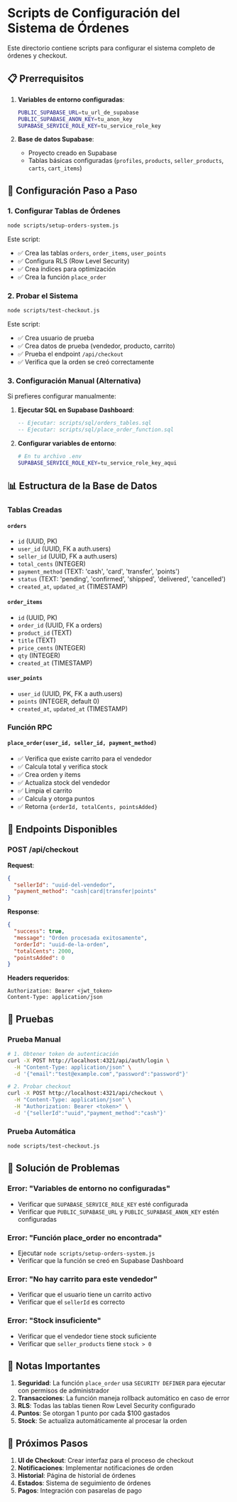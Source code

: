# Scripts de Configuración del Sistema de Órdenes

Este directorio contiene scripts para configurar el sistema completo de órdenes y checkout.

## 📋 Prerrequisitos

1. **Variables de entorno configuradas**:
   ```bash
   PUBLIC_SUPABASE_URL=tu_url_de_supabase
   PUBLIC_SUPABASE_ANON_KEY=tu_anon_key
   SUPABASE_SERVICE_ROLE_KEY=tu_service_role_key
   ```

2. **Base de datos Supabase**:
   - Proyecto creado en Supabase
   - Tablas básicas configuradas (`profiles`, `products`, `seller_products`, `carts`, `cart_items`)

## 🚀 Configuración Paso a Paso

### 1. Configurar Tablas de Órdenes

```bash
node scripts/setup-orders-system.js
```

Este script:
- ✅ Crea las tablas `orders`, `order_items`, `user_points`
- ✅ Configura RLS (Row Level Security)
- ✅ Crea índices para optimización
- ✅ Crea la función `place_order`

### 2. Probar el Sistema

```bash
node scripts/test-checkout.js
```

Este script:
- ✅ Crea usuario de prueba
- ✅ Crea datos de prueba (vendedor, producto, carrito)
- ✅ Prueba el endpoint `/api/checkout`
- ✅ Verifica que la orden se creó correctamente

### 3. Configuración Manual (Alternativa)

Si prefieres configurar manualmente:

1. **Ejecutar SQL en Supabase Dashboard**:
   ```sql
   -- Ejecutar: scripts/sql/orders_tables.sql
   -- Ejecutar: scripts/sql/place_order_function.sql
   ```

2. **Configurar variables de entorno**:
   ```bash
   # En tu archivo .env
   SUPABASE_SERVICE_ROLE_KEY=tu_service_role_key_aqui
   ```

## 📊 Estructura de la Base de Datos

### Tablas Creadas

#### `orders`
- `id` (UUID, PK)
- `user_id` (UUID, FK a auth.users)
- `seller_id` (UUID, FK a auth.users)
- `total_cents` (INTEGER)
- `payment_method` (TEXT: 'cash', 'card', 'transfer', 'points')
- `status` (TEXT: 'pending', 'confirmed', 'shipped', 'delivered', 'cancelled')
- `created_at`, `updated_at` (TIMESTAMP)

#### `order_items`
- `id` (UUID, PK)
- `order_id` (UUID, FK a orders)
- `product_id` (TEXT)
- `title` (TEXT)
- `price_cents` (INTEGER)
- `qty` (INTEGER)
- `created_at` (TIMESTAMP)

#### `user_points`
- `user_id` (UUID, PK, FK a auth.users)
- `points` (INTEGER, default 0)
- `created_at`, `updated_at` (TIMESTAMP)

### Función RPC

#### `place_order(user_id, seller_id, payment_method)`
- ✅ Verifica que existe carrito para el vendedor
- ✅ Calcula total y verifica stock
- ✅ Crea orden y items
- ✅ Actualiza stock del vendedor
- ✅ Limpia el carrito
- ✅ Calcula y otorga puntos
- ✅ Retorna `{orderId, totalCents, pointsAdded}`

## 🔧 Endpoints Disponibles

### POST /api/checkout

**Request**:
```json
{
  "sellerId": "uuid-del-vendedor",
  "payment_method": "cash|card|transfer|points"
}
```

**Response**:
```json
{
  "success": true,
  "message": "Orden procesada exitosamente",
  "orderId": "uuid-de-la-orden",
  "totalCents": 2000,
  "pointsAdded": 0
}
```

**Headers requeridos**:
```
Authorization: Bearer <jwt_token>
Content-Type: application/json
```

## 🧪 Pruebas

### Prueba Manual

```bash
# 1. Obtener token de autenticación
curl -X POST http://localhost:4321/api/auth/login \
  -H "Content-Type: application/json" \
  -d '{"email":"test@example.com","password":"password"}'

# 2. Probar checkout
curl -X POST http://localhost:4321/api/checkout \
  -H "Content-Type: application/json" \
  -H "Authorization: Bearer <token>" \
  -d '{"sellerId":"uuid","payment_method":"cash"}'
```

### Prueba Automática

```bash
node scripts/test-checkout.js
```

## 🚨 Solución de Problemas

### Error: "Variables de entorno no configuradas"
- Verificar que `SUPABASE_SERVICE_ROLE_KEY` esté configurada
- Verificar que `PUBLIC_SUPABASE_URL` y `PUBLIC_SUPABASE_ANON_KEY` estén configuradas

### Error: "Función place_order no encontrada"
- Ejecutar `node scripts/setup-orders-system.js`
- Verificar que la función se creó en Supabase Dashboard

### Error: "No hay carrito para este vendedor"
- Verificar que el usuario tiene un carrito activo
- Verificar que el `sellerId` es correcto

### Error: "Stock insuficiente"
- Verificar que el vendedor tiene stock suficiente
- Verificar que `seller_products` tiene `stock > 0`

## 📝 Notas Importantes

1. **Seguridad**: La función `place_order` usa `SECURITY DEFINER` para ejecutar con permisos de administrador
2. **Transacciones**: La función maneja rollback automático en caso de error
3. **RLS**: Todas las tablas tienen Row Level Security configurado
4. **Puntos**: Se otorgan 1 punto por cada $100 gastados
5. **Stock**: Se actualiza automáticamente al procesar la orden

## 🔄 Próximos Pasos

1. **UI de Checkout**: Crear interfaz para el proceso de checkout
2. **Notificaciones**: Implementar notificaciones de orden
3. **Historial**: Página de historial de órdenes
4. **Estados**: Sistema de seguimiento de órdenes
5. **Pagos**: Integración con pasarelas de pago










